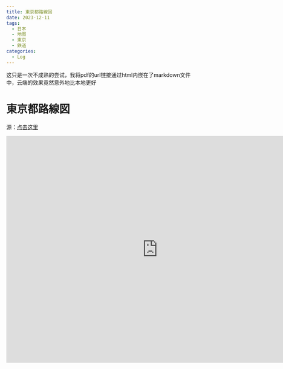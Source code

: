 ```yaml
---
title: 東京都路線図 
date: 2023-12-11
tags: 
  - 日本 
  - 地图 
  - 東京
  - 鉄道
categories: 
  - Log
---
```


这只是一次不成熟的尝试，我将pdf的url链接通过html内嵌在了markdown文件中，云端的效果竟然意外地比本地更好

#  東京都路線図



源：[点击这里](https://www.my9.jp/v2/img_sys/1059/ffls/%E6%9D%B1%E4%BA%AC%E9%83%BD_%E8%B7%AF%E7%B7%9A%E5%9B%B3.pdf)

<iframe src="https://docs.google.com/gview?embedded=true&url=https://www.my9.jp/v2/img_sys/1059/ffls/%E6%9D%B1%E4%BA%AC%E9%83%BD_%E8%B7%AF%E7%B7%9A%E5%9B%B3.pdf" style="width:800px; height:600px;" frameborder="0"></iframe>





